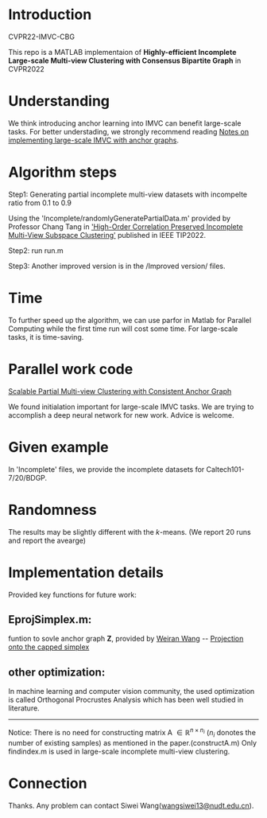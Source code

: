 # Introduction 

CVPR22-IMVC-CBG

This repo is a MATLAB implementaion of **Highly-efficient Incomplete Large-scale Multi-view Clustering with Consensus Bipartite Graph** in CVPR2022

# Understanding

We think introducing anchor learning into IMVC can benefit large-scale tasks. For better understading, we strongly recommend reading [Notes on implementing large-scale IMVC with anchor graphs](https://www.researchgate.net/publication/359940353_Notes_on_implementing_large-scale_IMVC_with_anchor_graphs).

# Algorithm steps
Step1: Generating partial incomplete multi-view datasets with incompelte ratio from 0.1 to 0.9

Using the 'Incomplete/randomlyGeneratePartialData.m' provided by Professor Chang Tang in ['High-Order Correlation Preserved Incomplete Multi-View Subspace Clustering'](https://github.com/ChangTang/HCP-IMSC) published in IEEE TIP2022.

Step2: run run.m

Step3: Another improved version is in the /Improved version/  files.

# Time
To further speed up the algorithm, we can use parfor in Matlab for Parallel Computing while the first time run will cost some time. For large-scale tasks, it is time-saving.

# Parallel work code
[Scalable Partial Multi-view Clustering with Consistent Anchor Graph](https://github.com/wangsiwei2010/SPMVC-CAG)

We found initialation important for large-scale IMVC tasks. We are trying to accomplish a deep neural network for new work. Advice is welcome.

# Given example 
In 'Incomplete' files, we provide the incomplete datasets for Caltech101-7/20/BDGP.

# Randomness
The results may be slightly different with the $k$-means. (We report 20 runs and report the avearge)

# Implementation details
Provided key functions for future work:

## EprojSimplex.m: 
funtion to sovle anchor graph $\mathbf{Z}$, provided by [Weiran Wang](https://home.ttic.edu/~wwang5/) -- [Projection onto the capped simplex](https://home.ttic.edu/~wwang5/papers/projcapped.pdf)

## other optimization: 
In machine learning and computer vision community, the used optimization is called Orthogonal Procrustes Analysis which has been well studied in  literature.

-------
Notice:
There is no need for constructing matrix A $\in \mathbb{R}^{n \times n_i}$ ($n_i$ donotes the number of existing samples) as mentioned in the paper.(constructA.m) Only findindex.m is used in large-scale incomplete multi-view clustering.


# Connection
Thanks. Any problem can contact Siwei Wang(wangsiwei13@nudt.edu.cn).
